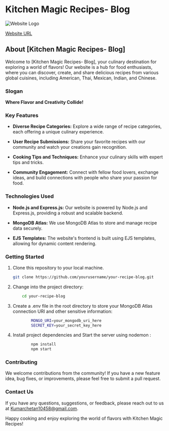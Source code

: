 # Kitchen Magic Recipes- Blog

![Website Logo](https://github.com/chetankumar9903/Kitchen-Magic-Recipes-Blog/assets/126199153/63b3628c-c32f-4be5-8c00-30b7e62b3470)

[Website URL](https://fine-pear-jellyfish-gear.cyclic.cloud)

## About [Kitchen Magic Recipes- Blog]

Welcome to [Kitchen Magic Recipes- Blog], your culinary destination for exploring a world of flavors! Our website is a hub for food enthusiasts, where you can discover, create, and share delicious recipes from various global cuisines, including American, Thai, Mexican, Indian, and Chinese.
### Slogan

**Where Flavor and Creativity Collide!**

### Key Features

- **Diverse Recipe Categories:** Explore a wide range of recipe categories, each offering a unique culinary experience.

- **User Recipe Submissions:** Share your favorite recipes with our community and watch your creations gain recognition.

- **Cooking Tips and Techniques:** Enhance your culinary skills with expert tips and tricks.

- **Community Engagement:** Connect with fellow food lovers, exchange ideas, and build connections with people who share your passion for food.

### Technologies Used

- **Node.js and Express.js:** Our website is powered by Node.js and Express.js, providing a robust and scalable backend.

- **MongoDB Atlas:** We use MongoDB Atlas to store and manage recipe data securely.

- **EJS Templates:** The website's frontend is built using EJS templates, allowing for dynamic content rendering.

### Getting Started

1. Clone this repository to your local machine.

   ```bash
   git clone https://github.com/yourusername/your-recipe-blog.git

2. Change into the project directory:
    ```bash
        cd your-recipe-blog
3. Create a .env file in the root directory to store your MongoDB Atlas connection URI and other sensitive information:
    ```bash
            MONGO_URI=your_mongodb_uri_here
            SECRET_KEY=your_secret_key_here
4. Install project dependencies and Start the server using nodemon :
    ```bash
            npm install
            npm start
### Contributing
We welcome contributions from the community! If you have a new feature idea, bug fixes, or improvements, please feel free to submit a pull  request.



### Contact Us
If you have any questions, suggestions, or feedback, please reach out to us at Kumarchetan10458@gmail.com.

Happy cooking and enjoy exploring the world of flavors with Kitchen Magic Recipes!
